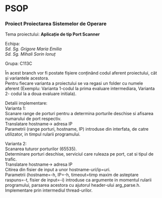 # PSOP
### Proiect Proiectarea Sistemelor de Operare  
  
Tema proiectului: **Aplicație de tip Port Scanner**   
  
Echipa:  
*Sd. Sg. Grigore Maria Emilia*  
*Sd. Sg. Mihali Sorin Ionuț*  
  
Grupa: C113C

În acest branch vor fi postate fișiere conținând codul aferent proiectului, cât și variantele acestora.  
Pentru fiecare varianta a proiectului se va regasi un folder cu numele aferent (Exemplu: Varianta 1-codul la prima evaluare intermediara, Varianta 2- codul la a doua evaluare initiala).  

Detalii implementare:  
Varianta 1:  
Scanare range de porturi pentru a determina porturile deschise si afisarea numarului de port respectiv.  
Translatare hostname-> adresa IP  
Parametrii (range porturi, hostname, IP) introduse din interfata, de catre utilizator, in timpul rularii programului.

Varianta 2:  
Scanarea tuturor porturilor (65535).  
Determinare porturi deschise, serviciul care ruleaza pe port, cat si tipul de trafic.  
Translatare hostname-> adresa IP  
Citirea din fisier de input a unor hostname-uri/ip=uri.  
Parametrii (hostname=-h, IP=-h, timeout=timp maxim de asteptare raspuns=-t, fisier de input=-i) introduse ca argumente in momentul rularii programului, parsarea acestora cu ajutorul header-ului arg_parse.h.  
Implementare prin intermediul thread-urilor.  
